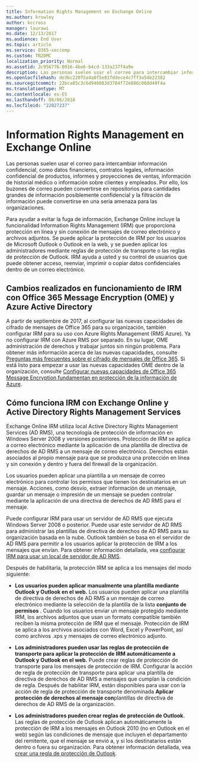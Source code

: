 ```yaml
---
title: Information Rights Management en Exchange Online
ms.author: krowley
author: kccross
manager: laurawi
ms.date: 12/13/2017
ms.audience: End User
ms.topic: article
ms.service: O365-seccomp
ms.custom: TN2DMC
localization_priority: Normal
ms.assetid: 2c956776-0016-4be6-b4cd-133a237f4a9e
description: Las personas suelen usar el correo para intercambiar información confidencial, como datos financieros, contratos legales, información confidencial de productos, informes y proyecciones de ventas, información de historial médico o información sobre clientes y empleados. Por ello, los buzones de correo pueden convertirse en repositorios para cantidades grandes de información posiblemente confidencial y la filtración de información puede convertirse en una seria amenaza para las organizaciones.
ms.openlocfilehash: de3bc22075a4a0f5e81fddece4c7ff3a54b22382
ms.sourcegitcommit: 22bca85c3c6d946083d3784f72e886c068d49f4a
ms.translationtype: MT
ms.contentlocale: es-ES
ms.lasthandoff: 08/06/2018
ms.locfileid: "22027237"
---
```

# <a name="information-rights-management-in-exchange-online"></a>Information Rights Management en Exchange Online

Las personas suelen usar el correo para intercambiar información confidencial, como datos financieros, contratos legales, información confidencial de productos, informes y proyecciones de ventas, información de historial médico o información sobre clientes y empleados. Por ello, los buzones de correo pueden convertirse en repositorios para cantidades grandes de información posiblemente confidencial y la filtración de información puede convertirse en una seria amenaza para las organizaciones.
  
Para ayudar a evitar la fuga de información, Exchange Online incluye la funcionalidad Information Rights Management (IRM) que proporciona protección en línea y sin conexión de mensajes de correo electrónico y archivos adjuntos. Se puede aplicar la protección de IRM por los usuarios de Microsoft Outlook o Outlook en la web, y se pueden aplicar los administradores mediante reglas de protección de transporte o las reglas de protección de Outlook. IRM ayuda a usted y su control de usuarios que puede obtener acceso, reenviar, imprimir o copiar datos confidenciales dentro de un correo electrónico.
  
## <a name="changes-to-how-irm-works-with-office-365-message-encryption-ome-and-azure-active-directory"></a>Cambios realizados en funcionamiento de IRM con Office 365 Message Encryption (OME) y Azure Active Directory

A partir de septiembre de 2017, al configurar las nuevas capacidades de cifrado de mensajes de Office 365 para su organización, también configurar IRM para su uso con Azure Rights Management (RMS Azure). Ya no configurar IRM con Azure RMS por separado. En su lugar, OME administración de derechos y trabajar juntos sin ningún problema. Para obtener más información acerca de las nuevas capacidades, consulte [Preguntas más frecuentes sobre el cifrado de mensajes de Office 365](https://support.office.com/article/0432dce9-d9b6-4e73-8a13-4a932eb0081e). Si está listo para empezar a usar las nuevas capacidades OME dentro de la organización, consulte [Configurar nuevas capacidades de Office 365 Message Encryption fundamentan en protección de la información de Azure](https://support.office.com/article/7ff0c040-b25c-4378-9904-b1b50210d00e).
  
## <a name="how-irm-works-with-exchange-online-and-active-directory-rights-management-services"></a>Cómo funciona IRM con Exchange Online y Active Directory Rights Management Services

Exchange Online IRM utiliza local Active Directory Rights Management Services (AD RMS), una tecnología de protección de información en Windows Server 2008 y versiones posteriores. Protección de IRM se aplica a correo electrónico mediante la aplicación de una plantilla de directiva de derechos de AD RMS a un mensaje de correo electrónico. Derechos están asociados al propio mensaje para que se produzca una protección en línea y sin conexión y dentro y fuera del firewall de la organización.
  
Los usuarios pueden aplicar una plantilla a un mensaje de correo electrónico para controlar los permisos que tienen los destinatarios en un mensaje. Acciones, como desvío, extraer información de un mensaje, guardar un mensaje o impresión de un mensaje se pueden controlar mediante la aplicación de una directiva de derechos de AD RMS para el mensaje.
  
Puede configurar IRM para usar un servidor de AD RMS que ejecuta Windows Server 2008 o posterior. Puede usar este servidor de AD RMS para administrar las plantillas de directiva de derechos de AD RMS para su organización basada en la nube. Outlook también se basa en el servidor de AD RMS para permitir a los usuarios aplicar la protección de IRM a los mensajes que envían. Para obtener información detallada, vea [configurar IRM para usar un local de servidor de AD RMS](configure-irm-to-use-an-on-premises-ad-rms-server.md). 
  
Después de habilitarla, la protección IRM se aplica a los mensajes del modo siguiente:
  
- **Los usuarios pueden aplicar manualmente una plantilla mediante Outlook y Outlook en el web.** Los usuarios pueden aplicar una plantilla de directiva de derechos de AD RMS a un mensaje de correo electrónico mediante la selección de la plantilla de la lista **conjunto de permisos** . Cuando los usuarios enviar un mensaje protegido mediante IRM, los archivos adjuntos que usan un formato compatible también reciben la misma protección de IRM que el mensaje. Protección de IRM se aplica a los archivos asociados con Word, Excel y PowerPoint, así como archivos .xps y mensajes de correo electrónico adjunto. 
    
- **Los administradores pueden usar las reglas de protección de transporte para aplicar la protección de IRM automáticamente a Outlook y Outlook en el web.** Puede crear reglas de protección de transporte para los mensajes de protección de IRM. Configurar la acción de regla de protección de transporte para aplicar una plantilla de directiva de derechos de AD RMS a mensajes que cumplan la condición de regla. Después de habilitar IRM, están disponibles para usar con la acción de regla de protección de transporte denominada **Aplicar protección de derechos al mensaje con**plantillas de directiva de derechos de AD RMS de la organización.
    
- **Los administradores pueden crear reglas de protección de Outlook.** Las reglas de protección de Outlook aplican automáticamente la protección de IRM a los mensajes en Outlook 2010 (no en Outlook en el web) según las condiciones de mensaje que incluyen el departamento del remitente, que el mensaje se envió a, y si los destinatarios están dentro o fuera su organización. Para obtener información detallada, vea [crear una regla de protección de Outlook](http://technet.microsoft.com/library/da64750d-faaf-44de-ad8c-888eba7fbdbf.aspx).
    

